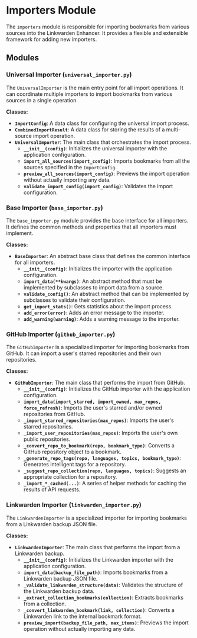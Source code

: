 # Importers Module

The `importers` module is responsible for importing bookmarks from various sources into the Linkwarden Enhancer. It provides a flexible and extensible framework for adding new importers.

## Modules

### Universal Importer (`universal_importer.py`)

The `UniversalImporter` is the main entry point for all import operations. It can coordinate multiple importers to import bookmarks from various sources in a single operation.

**Classes:**

- **`ImportConfig`**: A data class for configuring the universal import process.
- **`CombinedImportResult`**: A data class for storing the results of a multi-source import operation.
- **`UniversalImporter`**: The main class that orchestrates the import process.
    - **`__init__(config)`**: Initializes the universal importer with the application configuration.
    - **`import_all_sources(import_config)`**: Imports bookmarks from all the sources specified in the `ImportConfig`.
    - **`preview_all_sources(import_config)`**: Previews the import operation without actually importing any data.
    - **`validate_import_config(import_config)`**: Validates the import configuration.

### Base Importer (`base_importer.py`)

The `base_importer.py` module provides the base interface for all importers. It defines the common methods and properties that all importers must implement.

**Classes:**

- **`BaseImporter`**: An abstract base class that defines the common interface for all importers.
    - **`__init__(config)`**: Initializes the importer with the application configuration.
    - **`import_data(**kwargs)`**: An abstract method that must be implemented by subclasses to import data from a source.
    - **`validate_config()`**: An abstract method that can be implemented by subclasses to validate their configuration.
    - **`get_import_stats()`**: Gets statistics about the import process.
    - **`add_error(error)`**: Adds an error message to the importer.
    - **`add_warning(warning)`**: Adds a warning message to the importer.

### GitHub Importer (`github_importer.py`)

The `GitHubImporter` is a specialized importer for importing bookmarks from GitHub. It can import a user's starred repositories and their own repositories.

**Classes:**

- **`GitHubImporter`**: The main class that performs the import from GitHub.
    - **`__init__(config)`**: Initializes the GitHub importer with the application configuration.
    - **`import_data(import_starred, import_owned, max_repos, force_refresh)`**: Imports the user's starred and/or owned repositories from GitHub.
    - **`_import_starred_repositories(max_repos)`**: Imports the user's starred repositories.
    - **`_import_user_repositories(max_repos)`**: Imports the user's own public repositories.
    - **`_convert_repo_to_bookmark(repo, bookmark_type)`**: Converts a GitHub repository object to a bookmark.
    - **`_generate_repo_tags(repo, languages, topics, bookmark_type)`**: Generates intelligent tags for a repository.
    - **`_suggest_repo_collection(repo, languages, topics)`**: Suggests an appropriate collection for a repository.
    - **`_import_*_cached(...)`**: A series of helper methods for caching the results of API requests.

### Linkwarden Importer (`linkwarden_importer.py`)

The `LinkwardenImporter` is a specialized importer for importing bookmarks from a Linkwarden backup JSON file.

**Classes:**

- **`LinkwardenImporter`**: The main class that performs the import from a Linkwarden backup.
    - **`__init__(config)`**: Initializes the Linkwarden importer with the application configuration.
    - **`import_data(backup_file_path)`**: Imports bookmarks from a Linkwarden backup JSON file.
    - **`_validate_linkwarden_structure(data)`**: Validates the structure of the Linkwarden backup data.
    - **`_extract_collection_bookmarks(collection)`**: Extracts bookmarks from a collection.
    - **`_convert_linkwarden_bookmark(link, collection)`**: Converts a Linkwarden link to the internal bookmark format.
    - **`preview_import(backup_file_path, max_items)`**: Previews the import operation without actually importing any data.
